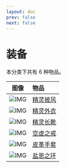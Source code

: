 ```yaml
---
layout: doc
prev: false
next: false
---
```


# 装备

本分类下共有 6 种物品。

| 图像 | 物品 |
| :-: | :-- |
| ![IMG](/wiki/item/elf_cape.png) | [精灵披风](elf-cape) |
| ![IMG](/wiki/item/elf_cloth.png) | [精灵外衣](elf-cloth) |
| ![IMG](/wiki/item/elf_boots.png) | [精灵长靴](elf-boots) |
| ![IMG](/wiki/item/ring_d.png) | [空虚之戒](ring-hollow) |
| ![IMG](/wiki/item/leather_gloves.png) | [皮革手套](leather-gloves) |
| ![IMG](/wiki/item/ring_a.png) | [盐恩之环](ring-salt) |

<style scoped>
  td img { max-width: 64px; max-height: 64px; }
</style>
